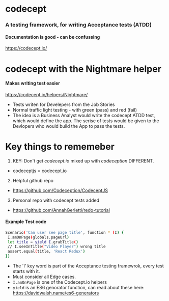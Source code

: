# codecept
### A testing framework, for writing Acceptance tests (ATDD)
#### Documentation is good - can be confussing  

https://codecept.io/

# codecept with the Nightmare helper
#### Makes writing test easier 

https://codecept.io/helpers/Nightmare/

- Tests writen for Develepers from the Job Stories  
- Normal traffic light testing - with green (pass) and red (fail)
- The idea is a Business Analyst would write the codecept ATDD test, which would define the app. The serise of tests would be given to the Devlopers who would build the App to pass the tests. 

# Key things to rememeber

1. KEY: Don't get *codecept.io* mixed up with *codeception* DIFFERENT. 
- codeceptjs = codecept.io

2. Helpful github repo
- https://github.com/Codeception/CodeceptJS

3. Personal repo with codecept tests added
 - https://github.com/AnnahGerletti/redo-tutorial
 
 #### Example Test code
 ```sh
 Scenario('Can user see page title', function * (I) {
  I.amOnPage(globals.pageUrl)
  let title = yield I.grabTitle()
  // I.seeInTitle("Video Player") wrong title
  assert.equal(title, 'React Redux')
})
```
- The 'I' key word is part of the Acceptance testing framewrok, every test starts with it. 
- Must consider all Edge cases. 
- `I.amOnPage` is one of the Codecept.io helpers
- `yield` is an ES6 genorator function, can read about these here:
  https://davidwalsh.name/es6-generators

  
